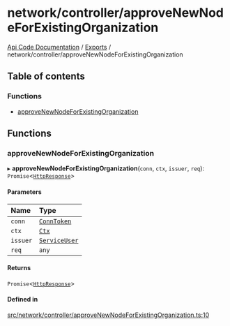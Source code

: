 # network/controller/approveNewNodeForExistingOrganization
 
[Api Code Documentation](../README.md) / [Exports](../modules.md) / network/controller/approveNewNodeForExistingOrganization

## Table of contents

### Functions

- [approveNewNodeForExistingOrganization](network_controller_approveNewNodeForExistingOrganization.md#approvenewnodeforexistingorganization)

## Functions

### approveNewNodeForExistingOrganization

▸ **approveNewNodeForExistingOrganization**(`conn`, `ctx`, `issuer`, `req`): `Promise`\<[`HttpResponse`](httpd_lib.md#httpresponse)\>

#### Parameters

| Name | Type |
| :------ | :------ |
| `conn` | [`ConnToken`](service_conn.md#conntoken) |
| `ctx` | [`Ctx`](../interfaces/lib_ctx.Ctx.md) |
| `issuer` | [`ServiceUser`](../interfaces/service_domain_organization_service_user.ServiceUser.md) |
| `req` | `any` |

#### Returns

`Promise`\<[`HttpResponse`](httpd_lib.md#httpresponse)\>

#### Defined in

[src/network/controller/approveNewNodeForExistingOrganization.ts:10](https://github.com/openkfw/TruBudget/blob/e3c318d/api/src/network/controller/approveNewNodeForExistingOrganization.ts#L10)
